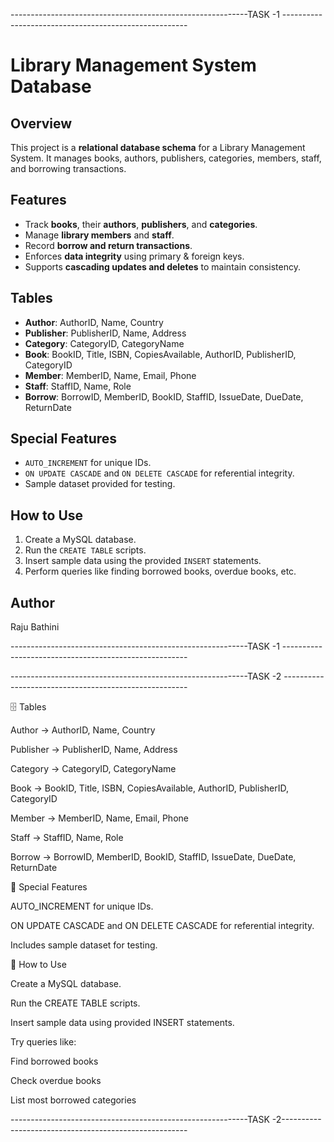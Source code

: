 

-----------------------------------------------------------TASK -1 ------------------------------------------------------

# Library Management System Database

## Overview
This project is a **relational database schema** for a Library Management System. It manages books, authors, publishers, categories, members, staff, and borrowing transactions.

## Features
- Track **books**, their **authors**, **publishers**, and **categories**.
- Manage **library members** and **staff**.
- Record **borrow and return transactions**.
- Enforces **data integrity** using primary & foreign keys.
- Supports **cascading updates and deletes** to maintain consistency.

## Tables
- **Author**: AuthorID, Name, Country  
- **Publisher**: PublisherID, Name, Address  
- **Category**: CategoryID, CategoryName  
- **Book**: BookID, Title, ISBN, CopiesAvailable, AuthorID, PublisherID, CategoryID  
- **Member**: MemberID, Name, Email, Phone  
- **Staff**: StaffID, Name, Role  
- **Borrow**: BorrowID, MemberID, BookID, StaffID, IssueDate, DueDate, ReturnDate  

## Special Features
- `AUTO_INCREMENT` for unique IDs.  
- `ON UPDATE CASCADE` and `ON DELETE CASCADE` for referential integrity.  
- Sample dataset provided for testing.

## How to Use
1. Create a MySQL database.  
2. Run the `CREATE TABLE` scripts.  
3. Insert sample data using the provided `INSERT` statements.  
4. Perform queries like finding borrowed books, overdue books, etc.

## Author
Raju Bathini


-----------------------------------------------------------TASK -1 ------------------------------------------------------




-----------------------------------------------------------TASK -2 ------------------------------------------------------



🗄️ Tables

Author → AuthorID, Name, Country

Publisher → PublisherID, Name, Address

Category → CategoryID, CategoryName

Book → BookID, Title, ISBN, CopiesAvailable, AuthorID, PublisherID, CategoryID

Member → MemberID, Name, Email, Phone

Staff → StaffID, Name, Role

Borrow → BorrowID, MemberID, BookID, StaffID, IssueDate, DueDate, ReturnDate

🌟 Special Features

AUTO_INCREMENT for unique IDs.

ON UPDATE CASCADE and ON DELETE CASCADE for referential integrity.

Includes sample dataset for testing.

🚀 How to Use

Create a MySQL database.

Run the CREATE TABLE scripts.

Insert sample data using provided INSERT statements.

Try queries like:

Find borrowed books

Check overdue books

List most borrowed categories



-----------------------------------------------------------TASK -2------------------------------------------------------
